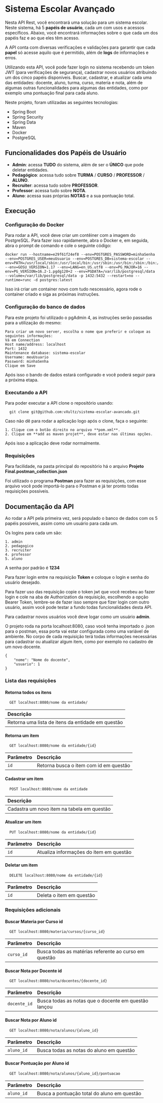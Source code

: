 # Sistema Escolar Avançado

Nesta API Rest, você encontrará uma solução para um sistema escolar. Neste sistema, há 5 **papéis de usuário**, cada um com usos e acessos específicos. Abaixo, você encontrará informações sobre o que cada um dos papéis faz e ao que eles têm acesso.

A API conta com diversas verificações e validações para garantir que cada **papel** só acesse aquilo que é permitido, além de **logs** de informações e erros.

Utilizando esta API, você pode fazer login no sistema recebendo um token JWT (para verificações de segurança), cadastrar novos usuários atribuindo um dos cinco papéis disponíveis. Buscar, cadastrar, e atualizar cada uma das entidades: docente, aluno, turma, curso, materia e nota, além de algumas outras funcionalidades para algumas das entidades, como por exemplo uma pontuação final para cada aluno.

Neste projeto, foram utilizadas as seguintes tecnologias:

- Spring Boot
- Spring Security
- Spring Data
- Maven
- Docker
- PostgreSQL

## Funcionalidades dos Papéis de Usuário

- **Admin**: acessa **TUDO** do sistema, além de ser o **ÚNICO** que pode deletar entidades.
- **Pedagógico**: acessa tudo sobre **TURMA** / **CURSO** / **PROFESSOR** / **ALUNO**.
- **Recruiter**: acessa tudo sobre **PROFESSOR**.
- **Professor**: acessa tudo sobre **NOTA**.
- **Aluno**: acessa suas próprias **NOTAS** e a sua pontuação total.

## Execução

### Configuração do Docker

Para rodar a API, você deve criar um contêiner com a imagem do PostgreSQL. Para fazer isso rapidamente, abra o Docker e, em seguida, abra o prompt de comando e cole o seguinte código:


```
docker run --hostname=e29f61f24ef8 --env=POSTGRES_PASSWORD=minhaSenha --env=POSTGRES_USER=meuUsuario --env=POSTGRES_DB=sistema-escolar --env=PATH=/usr/local/sbin:/usr/local/bin:/usr/sbin:/usr/bin:/sbin:/bin:/usr/lib/postgresql/16/bin --env=GOSU_VERSION=1.17 --env=LANG=en_US.utf8 --env=PG_MAJOR=16 --env=PG_VERSION=16.2-1.pgdg120+2 --env=PGDATA=/var/lib/postgresql/data --volume=/var/lib/postgresql/data -p 1432:5432 --restart=no --runtime=runc -d postgres:latest
```

Isso irá criar um container novo com tudo nescessário, agora rode o container criado e siga as próximas instruções.


### Configuração do banco de dados

Para este projeto foi utilizado o pgAdmin 4, as instruções serão passadas para a utilização do mesmo:

    Para criar um novo server, escolha o nome que preferir e coloque as seguintes informações:
    Vá em Connection
    Host name/address: localhost
    Port: 1432
    Maintenance database: sistema-escolar
    Username: meuUsuario
    Password: minhaSenha
    Clique em Save

Após isso o bando de dados estará configurado e você poderá seguir para a próxima etapa.

### Executando a API

Para poder executar a API clone o repositório usando:

```
  git clone git@github.com:vXultz/sistema-escolar-avancado.git
```
Caso não dê para rodar a aplicação logo após o clone, faça o seguinte:

    1. Clique com o botão direito no arquivo **pom.xml**.
    2. Clique em **add as maven projet**, deve estar nas últimas opções.
   
 
Após isso a aplicação deve rodar normalmente.

### Requisições

Para facilidade, na pasta principal do repositório há o arquivo **Projeto Final.postman_collection.json**

Foi utilizado o programa **Postman** para fazer as requisições, com esse arquivo você pode importá-lo para o Postman e já ter pronto todas requisições possíveis.

## Documentação da API

Ao rodar a API pela primeira vez, será populado o banco de dados com os 5 papéis possíveis, assim como um usuário para cada um.

Os logins para cada um são:

    1. admin
    2. pedagogico
    3. recruiter
    4. professor
    5. aluno

A senha por padrão é **1234**

Para fazer login entre na requisição **Token** e coloque o login e senha do usuário desejado.

Para fazer uso das requisição copie o token jwt que você recebeu ao fazer login e cole na aba de Authorization da requisição, escolhendo a opção Bearer Token, lembre-se de fazer isso sempre que fizer login com outro usuário, assim você pode testar a fundo todas funcionalidades desta API.

Para cadastrar novos usuários você deve logar como um usuário **admin**.

O projeto roda na porta localhost:8080, caso você tenha importado o .json para o postman, essa porta vai estar configurada como uma variável de ambiente. No corpo de cada requisição terá todas informações necessárias para cadastrar ou atualizar algum item, como por exemplo no cadastro de um novo docente.

```
{
    "nome": "Nome do docente",
    "usuario": 1
}
```

### Lista das requisições

#### Retorna todos os itens

```http
  GET localhost:8080/nome da entidade/
```

| Descrição                           |
| :---------------------------------- |
| Retorna uma lista de itens da entidade em questão |

#### Retorna um item

```http
  GET localhost:8080/nome da entidade/{id}
```

| Parâmetro   | Descrição                                   |
| :---------- | :------------------------------------------ |
| `id`      | Retorna busca o item com id em questão |

#### Cadastrar um item

```http
  POST localhost:8080/nome da entidade
```

| Descrição                                   |
| :------------------------------------------ |
| Cadastra um novo item na tabela em questão |

#### Atualizar um item

```http
  PUT localhost:8080/nome da entidade/{id}
```

| Parâmetro   | Descrição                                   |
| :---------- | :------------------------------------------ |
| `id`      | Atualiza informações do item em questão |

#### Deletar  um item

```http
  DELETE localhost:8080/nome da entidade/{id}
```

| Parâmetro   | Descrição                                   |
| :---------- | :------------------------------------------ |
| `id`      | Deleta o item em questão |


### Requisições adicionais

#### Buscar Materia por Curso id

```http
  GET localhost:8080/materia/cursos/{curso_id}
```

| Parâmetro   | Descrição                                   |
| :---------- | :------------------------------------------ |
| `curso_id`      |Busca todas as matérias referente ao curso em questão |


#### Buscar Nota por Docente id

```http
  GET localhost:8080/nota/docentes/{docente_id}
```

| Parâmetro   | Descrição                                   |
| :---------- | :------------------------------------------ |
| `docente_id`      |Busca todas as notas que o docente em questão lançou |

#### Buscar Nota por Aluno id

```http
  GET localhost:8080/nota/alunos/{aluno_id}
```

| Parâmetro   | Descrição                                   |
| :---------- | :------------------------------------------ |
| `aluno_id`      |Busca todas as notas do aluno em questão |


#### Buscar Pontuação por Aluno id

```http
  GET localhost:8080/nota/alunos/{aluno_id}/pontuacao
```

| Parâmetro   | Descrição                                   |
| :---------- | :------------------------------------------ |
| `aluno_id`      |Busca a pontuação total do aluno em questão |
